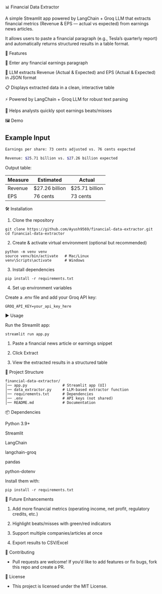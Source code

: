 📊 Financial Data Extractor

A simple Streamlit app powered by LangChain + Groq LLM that extracts financial metrics (Revenue & EPS — actual vs expected) from earnings news articles.

It allows users to paste a financial paragraph (e.g., Tesla’s quarterly report) and automatically returns structured results in a table format.

🚀 Features

📝 Enter any financial earnings paragraph

🤖 LLM extracts Revenue (Actual & Expected) and EPS (Actual & Expected) in JSON format

📋 Displays extracted data in a clean, interactive table

⚡ Powered by LangChain + Groq LLM for robust text parsing

🎯 Helps analysts quickly spot earnings beats/misses

🖼️ Demo

## Example Input

```bash
Earnings per share: 73 cents adjusted vs. 76 cents expected  

Revenue: $25.71 billion vs. $27.26 billion expected
```


Output table:

| Measure | Estimated       | Actual          |
| ------- | --------------- | --------------- |
| Revenue | \$27.26 billion | \$25.71 billion |
| EPS     | 76 cents        | 73 cents        |


🛠️ Installation

1. Clone the repository
```
git clone https://github.com/Ayush9569/financial-data-extractor.git
cd financial-data-extractor
 ```
2. Create & activate virtual environment (optional but recommended)
```
python -m venv venv
source venv/bin/activate   # Mac/Linux  
venv\Scripts\activate      # Windows
```
3. Install dependencies
```
pip install -r requirements.txt
```

4. Set up environment variables
   
Create a .env file and add your Groq API key:
```
GROQ_API_KEY=your_api_key_here
```
▶️ Usage

Run the Streamlit app:
```
streamlit run app.py
```

1. Paste a financial news article or earnings snippet

2. Click Extract

3. View the extracted results in a structured table

📂 Project Structure
```
financial-data-extractor/
│── app.py                # Streamlit app (UI)
│── data_extractor.py     # LLM-based extractor function
│── requirements.txt      # Dependencies
│── .env                  # API keys (not shared)
│── README.md             # Documentation
```

📦 Dependencies

Python 3.9+

Streamlit

LangChain

langchain-groq

pandas

python-dotenv

Install them with:
```
pip install -r requirements.txt
```
🔮 Future Enhancements

1. Add more financial metrics (operating income, net profit, regulatory credits, etc.)

2. Highlight beats/misses with green/red indicators

3. Support multiple companies/articles at once

4. Export results to CSV/Excel

🤝 Contributing

 * Pull requests are welcome! If you’d like to add features or fix bugs, fork this repo and create a PR.

📜 License

  * This project is licensed under the MIT License.






